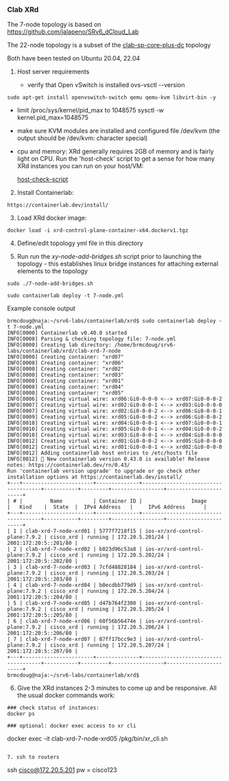 ### Clab XRd

The 7-node topology is based on https://github.com/jalapeno/SRv6_dCloud_Lab

The 22-node topology is a subset of the [clab-sp-core-plus-dc](../clab-sp-core-and-dc/) topology

Both have been tested on Ubuntu 20.04, 22.04

1. Host server requirements

   - verify that Open vSwitch is installed
     ovs-vsctl --version
```
sudo apt-get install openvswitch-switch qemu qemu-kvm libvirt-bin -y
```

   - limit /proc/sys/kernel/pid_max to 1048575
     sysctl -w kernel.pid_max=1048575

   - make sure KVM modules are installed and configured
     file /dev/kvm (the output should be /dev/kvm: character special)

   - cpu and memory: XRd generally requires 2GB of memory and is fairly light on CPU. Run the 'host-check' script to get a sense for how many XRd instances you can run on your host/VM: 

     [host-check-script](../../utils/host-check)
  

2. Install Containerlab:
```
https://containerlab.dev/install/
```

3. Load XRd docker image:
```
docker load -i xrd-control-plane-container-x64.dockerv1.tgz 
``` 

4. Define/edit topology yml file in this directory 

5. Run run the *xy-node-add-bridges.sh* script prior to launching the topology - this establishes linux bridge instances for attaching external elements to the topology
   
```
sudo ./7-node-add-bridges.sh
```

```
sudo containerlab deploy -t 7-node.yml
```

Example console output

```
brmcdoug@naja:~/srv6-labs/containerlab/xrd$ sudo containerlab deploy -t 7-node.yml 
INFO[0000] Containerlab v0.40.0 started                 
INFO[0000] Parsing & checking topology file: 7-node.yml 
INFO[0000] Creating lab directory: /home/brmcdoug/srv6-labs/containerlab/xrd/clab-xrd-7-node 
INFO[0000] Creating container: "xrd07"                  
INFO[0000] Creating container: "xrd06"                  
INFO[0000] Creating container: "xrd02"                  
INFO[0000] Creating container: "xrd03"                  
INFO[0000] Creating container: "xrd01"                  
INFO[0000] Creating container: "xrd04"                  
INFO[0000] Creating container: "xrd05"                  
INFO[0006] Creating virtual wire: xrd06:Gi0-0-0-0 <--> xrd07:Gi0-0-0-2 
INFO[0007] Creating virtual wire: xrd02:Gi0-0-0-1 <--> xrd03:Gi0-0-0-0 
INFO[0007] Creating virtual wire: xrd02:Gi0-0-0-2 <--> xrd06:Gi0-0-0-1 
INFO[0009] Creating virtual wire: xrd05:Gi0-0-0-2 <--> xrd06:Gi0-0-0-2 
INFO[0010] Creating virtual wire: xrd04:Gi0-0-0-1 <--> xrd07:Gi0-0-0-1 
INFO[0010] Creating virtual wire: xrd05:Gi0-0-0-1 <--> xrd04:Gi0-0-0-2 
INFO[0010] Creating virtual wire: xrd03:Gi0-0-0-1 <--> xrd04:Gi0-0-0-0 
INFO[0012] Creating virtual wire: xrd01:Gi0-0-0-2 <--> xrd05:Gi0-0-0-0 
INFO[0012] Creating virtual wire: xrd01:Gi0-0-0-1 <--> xrd02:Gi0-0-0-0 
INFO[0012] Adding containerlab host entries to /etc/hosts file 
INFO[0012] 🎉 New containerlab version 0.43.0 is available! Release notes: https://containerlab.dev/rn/0.43/
Run 'containerlab version upgrade' to upgrade or go check other installation options at https://containerlab.dev/install/ 
+---+-----------------------+--------------+-------------------------------------+-----------+---------+-----------------+-----------------------+
| # |         Name          | Container ID |                Image                |   Kind    |  State  |  IPv4 Address   |     IPv6 Address      |
+---+-----------------------+--------------+-------------------------------------+-----------+---------+-----------------+-----------------------+
| 1 | clab-xrd-7-node-xrd01 | 5777f7218f15 | ios-xr/xrd-control-plane:7.9.2 | cisco_xrd | running | 172.20.5.201/24 | 2001:172:20:5::201/80 |
| 2 | clab-xrd-7-node-xrd02 | b023d96c53a8 | ios-xr/xrd-control-plane:7.9.2 | cisco_xrd | running | 172.20.5.202/24 | 2001:172:20:5::202/80 |
| 3 | clab-xrd-7-node-xrd03 | 7cfd48828184 | ios-xr/xrd-control-plane:7.9.2 | cisco_xrd | running | 172.20.5.203/24 | 2001:172:20:5::203/80 |
| 4 | clab-xrd-7-node-xrd04 | b0ecdbb779d9 | ios-xr/xrd-control-plane:7.9.2 | cisco_xrd | running | 172.20.5.204/24 | 2001:172:20:5::204/80 |
| 5 | clab-xrd-7-node-xrd05 | d47b764f2300 | ios-xr/xrd-control-plane:7.9.2 | cisco_xrd | running | 172.20.5.205/24 | 2001:172:20:5::205/80 |
| 6 | clab-xrd-7-node-xrd06 | 60f56b56474e | ios-xr/xrd-control-plane:7.9.2 | cisco_xrd | running | 172.20.5.206/24 | 2001:172:20:5::206/80 |
| 7 | clab-xrd-7-node-xrd07 | 87ff17bcc9e3 | ios-xr/xrd-control-plane:7.9.2 | cisco_xrd | running | 172.20.5.207/24 | 2001:172:20:5::207/80 |
+---+-----------------------+--------------+-------------------------------------+-----------+---------+-----------------+-----------------------+
brmcdoug@naja:~/srv6-labs/containerlab/xrd$ 
```

6. Give the XRd instances 2-3 minutes to come up and be responsive. All the usual docker commands work:
```
### check status of instances:
docker ps

### optional: docker exec access to xr cli
```
docker exec -it clab-xrd-7-node-xrd05 /pkg/bin/xr_cli.sh
```

7. ssh to routers
```
ssh cisco@172.20.5.201
pw = cisco123
```